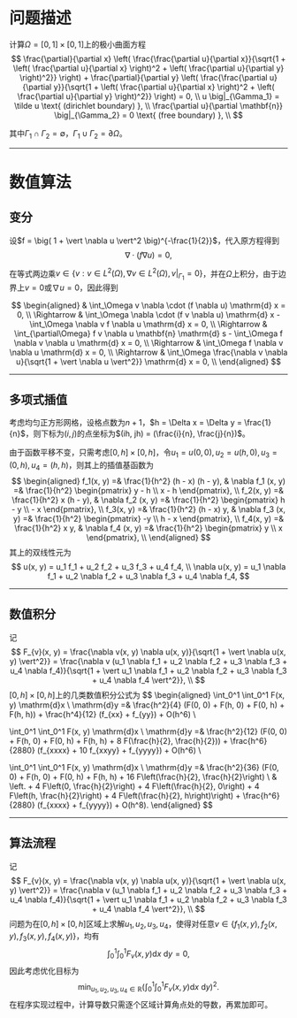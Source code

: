 # 问题描述

计算$\Omega = [0, 1] \times [0, 1]$上的极小曲面方程
$$
\frac{\partial}{\partial x} \left( \frac{\frac{\partial u}{\partial x}}{\sqrt{1 + \left( \frac{\partial u}{\partial x} \right)^2 + \left( \frac{\partial u}{\partial y} \right)^2}} \right) + \frac{\partial}{\partial y} \left( \frac{\frac{\partial u}{\partial y}}{\sqrt{1 + \left( \frac{\partial u}{\partial x} \right)^2 + \left( \frac{\partial u}{\partial y} \right)^2}} \right) = 0, \\
u \big|_{\Gamma_1} = \tilde u \text{ (dirichlet boundary) }, \\
\frac{\partial u}{\partial \mathbf{n}} \big|_{\Gamma_2} = 0 \text{ (free boundary) }, \\
$$

其中$\Gamma_1 \cap \Gamma_2 = \emptyset$，$\Gamma_1 \cup \Gamma_2 = \partial \Omega$。

---

# 数值算法

## 变分

设$f = \big( 1 + \vert \nabla u \vert^2 \big)^{-\frac{1}{2}}$，代入原方程得到
$$
\nabla \cdot (f \nabla u) = 0,
$$

在等式两边乘$v \in \left\{ v: v \in L^2(\Omega), \nabla v \in L^2(\Omega), v\big|_{\Gamma_1} = 0 \right\}$，并在$\Omega$上积分，由于边界上$v = 0$或$\nabla u = 0$，因此得到

$$
\begin{aligned}
& \int_\Omega v \nabla \cdot (f \nabla u) \mathrm{d} x = 0, \\
\Rightarrow & \int_\Omega \nabla \cdot (f v \nabla u) \mathrm{d} x - \int_\Omega \nabla v f \nabla u \mathrm{d} x = 0, \\
\Rightarrow & \int_{\partial\Omega} f v \nabla u \mathbf{n} \mathrm{d} s - \int_\Omega f \nabla v \nabla u \mathrm{d} x = 0, \\
\Rightarrow & \int_\Omega f \nabla v \nabla u \mathrm{d} x = 0, \\
\Rightarrow & \int_\Omega \frac{\nabla v \nabla u}{\sqrt{1 + \vert \nabla u \vert^2}} \mathrm{d} x = 0, \\
\end{aligned}
$$

---

## 多项式插值

考虑均匀正方形网格，设格点数为$n+1$，$h = \Delta x = \Delta y = \frac{1}{n}$，则下标为$(i,j)$的点坐标为$(ih, jh) = (\frac{i}{n}, \frac{j}{n})$。

由于函数平移不变，只需考虑$[0, h]\times[0,h]$，令$u_1 = u(0,0), u_2 = u(h,0), u_3 = (0,h), u_4 = (h,h)$，则其上的插值基函数为
$$
\begin{aligned}
f_1(x, y) =& \frac{1}{h^2} (h - x) (h - y), & \nabla f_1 (x, y) =& \frac{1}{h^2} \begin{pmatrix} y - h \\ x - h \end{pmatrix}, \\
f_2(x, y) =& \frac{1}{h^2} x (h - y), & \nabla f_2 (x, y) =& \frac{1}{h^2} \begin{pmatrix} h - y \\ - x \end{pmatrix}, \\
f_3(x, y) =& \frac{1}{h^2} (h - x) y, & \nabla f_3 (x, y) =& \frac{1}{h^2} \begin{pmatrix} -y \\ h - x \end{pmatrix}, \\
f_4(x, y) =& \frac{1}{h^2} x y, & \nabla f_4 (x, y) =& \frac{1}{h^2} \begin{pmatrix} y \\ x \end{pmatrix}, \\
\end{aligned}
$$
其上的双线性元为
$$
u(x, y) = u_1 f_1 + u_2 f_2 + u_3 f_3 + u_4 f_4, \\
\nabla u(x, y) = u_1 \nabla f_1 + u_2 \nabla f_2 + u_3 \nabla f_3 + u_4 \nabla f_4,
$$

---

## 数值积分

记
$$
F_{v}(x, y) = \frac{\nabla v(x, y) \nabla u(x, y)}{\sqrt{1 + \vert \nabla u(x, y) \vert^2}} = \frac{\nabla v (u_1 \nabla f_1 + u_2 \nabla f_2 + u_3 \nabla f_3 + u_4 \nabla f_4)}{\sqrt{1 + \vert u_1 \nabla f_1 + u_2 \nabla f_2 + u_3 \nabla f_3 + u_4 \nabla f_4 \vert^2}}, \\
$$
$[0, h]\times[0,h]$上的几类数值积分公式为
$$
\begin{aligned}
\int_0^1 \int_0^1 F(x, y) \mathrm{d}x \ \mathrm{d}y =& \frac{h^2}{4} (F(0, 0) + F(h, 0) + F(0, h) + F(h, h)) + \frac{h^4}{12} (f_{xx} + f_{yy}) + O(h^6) \\

\int_0^1 \int_0^1 F(x, y) \mathrm{d}x \ \mathrm{d}y =& \frac{h^2}{12} (F(0, 0) + F(h, 0) + F(0, h) + F(h, h) + 8 F(\frac{h}{2}, \frac{h}{2})) + \frac{h^6}{2880} (f_{xxxx} + 10 f_{xxyy} + f_{yyyy}) + O(h^6) \\

\int_0^1 \int_0^1 F(x, y) \mathrm{d}x \ \mathrm{d}y =& \frac{h^2}{36} (F(0, 0) + F(h, 0) + F(0, h) + F(h, h) + 16 F\left(\frac{h}{2}, \frac{h}{2}\right) \\
& \left. + 4 F\left(0, \frac{h}{2}\right) + 4 F\left(\frac{h}{2}, 0\right) + 4 F\left(h, \frac{h}{2}\right) + 4 F\left(\frac{h}{2}, h\right)\right) + \frac{h^6}{2880} (f_{xxxx} + f_{yyyy}) + O(h^8).
\end{aligned}
$$

---

## 算法流程

记
$$
F_{v}(x, y) = \frac{\nabla v(x, y) \nabla u(x, y)}{\sqrt{1 + \vert \nabla u(x, y) \vert^2}} = \frac{\nabla v (u_1 \nabla f_1 + u_2 \nabla f_2 + u_3 \nabla f_3 + u_4 \nabla f_4)}{\sqrt{1 + \vert u_1 \nabla f_1 + u_2 \nabla f_2 + u_3 \nabla f_3 + u_4 \nabla f_4 \vert^2}}, \\
$$
问题为在$[0,h] \times[0,h]$区域上求解$u_1, u_2, u_3, u_4$，使得对任意$v \in \{f_1(x,y), f_2(x,y), f_3(x,y), f_4(x,y)\}$，均有
$$
\int_0^1 \int_0^1 F_v(x, y) \mathrm{d}x \ \mathrm{d}y = 0,
$$
因此考虑优化目标为
$$
\min_{u_1, u_2, u_3, u_4 \in \mathbb{R}} (\int_0^1 \int_0^1 F_v(x, y) \mathrm{d}x \ \mathrm{d}y)^2.
$$
在程序实现过程中，计算导数只需逐个区域计算角点处的导数，再累加即可。
